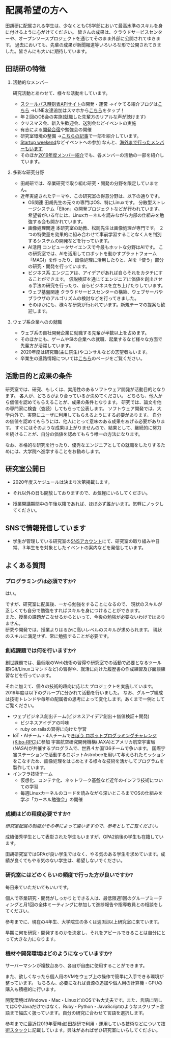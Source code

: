 # 配属希望の方へ
田胡研に配属される学生は、少なくともCS学部において最高水準のスキルを身に付けるように心がけてください。 皆さんの成果は、クラウドサービスセンターや、オープンソースプロジェクトを通じてそのまま外部に公開されてゆきます。 過去においても、先輩の成果が新聞報道等いろいろな形で公開されてきました。皆さんにも大いに期待しています。

## 田胡研の特徴

1. 活動的なメンバー

	研究活動とあわせて、様々な活動をしています。

	- [スクールバス時刻表APIサイト](http://bus.t-lab.cs.teu.ac.jp)の開発・運営
	  →イケてる紹介ブログは[こちら](http://blog.t-lab.cs.teu.ac.jp/2019/06/3linebothttpblog.html)
	  →LINE友達追加はスマホから[こちら](https://line.me/R/ti/p/%40jft2925j)をタップ！
	- 年２回のOB会の実施(就職した先輩方のリアルな声が聴けます)
	- クリスマス会、新入生歓迎会、送別会などイベントの実施
	- 有志による[開発合宿](http://blog.t-lab.cs.teu.ac.jp/2019/03/blog-post.html)や勉強会の開催
	- 研究室環境の整備
	  →[こちらの記事](http://blog.t-lab.cs.teu.ac.jp/2019/04/blog-post.html)で一部を紹介しています。
	- [Startup weekend](https://www.facebook.com/startupweekendtokyo/)などイベントへの参加
	  なんと、[海外まで行ったメンバーもいます](http://blog.t-lab.cs.teu.ac.jp/2020/03/startup-weekend-in-cebu.html)
	- そのほか[2019年度メンバー紹介](http://blog.t-lab.cs.teu.ac.jp/2019/05/blog-post.html)でも、各メンバーの活動の一部を紹介しています。

2. 多彩な研究分野

	- 田胡研では、卒業研究で取り組む研究・開発の分野を限定していません。
	- 近年実施されたテーマや、この研究室の得意分野は、以下の通りです。
		- OS関連
			田胡先生の元々の専門はOS、特にLinuxです。
			分散型ストレージシステム「Elton」の開発プロジェクトなどが行われています。
			希望者がいる年には、Linuxカーネルを読みながら内部の仕組みを勉強する会も開かれています。
		- 画像処理関連
			本研究室の助教、松岡先生は画像処理が専門です。
			２つの特徴量を効果的に組み合わせて事前学習することなく人を判別するシステムの開発などを行っています。
		- AI活用
			コンピュータサイエンスで今最もホットな分野はAIです。
			この研究室では、AIを活用してロボットを動かすプラットフォーム「MAGI」を作ったり、画像処理に活用したりと、AIを「使う」部分の研究・開発を行っています。
		- ビジネス系
			エンジニアは、アイデアがあれば自らそれをカタチにすることができます。
			仮説検証を通じてエンジニアに価値を創出させる手法の研究を行ったり、自らビジネスを立ち上げたりしています。
		- ウェブ基盤関連
			クラウドサービスセンターの構築、ウェブサーバやブラウザのアルゴリズムの検討などを行ってきました。
		- そのほかにも、様々な研究が行われています。新規テーマの提案も歓迎します。

3. ウェブ系企業へのの就職
	- ウェブ系の自社開発企業に就職する先輩が半数以上を占めます。
	- そのほかにも、ゲームやSIの企業への就職、起業するなど様々な方面で先輩方が活躍しています。
	- 2020年度は研究職(主に院生)やコンサルなどの志望者もいます。
	- 卒業生の進路情報については[こちら](./cource.html)のページをご覧ください。



## 活動目的と成果の条件

研究室では、研究、もしくは、実用性のあるソフトウェア開発が活動目的となります。
各人が、どちらがより合っているか決めてください。
どちらも、他人から価値を認めてもらえることが、成果の条件となります。
研究では、論文を他の専門家に検査（査読）してもらって公表します。
ソフトウェア開発では、大学内外で、実際にユーザに利用してもらえるようにする必要があります。
自分の価値を認めてもらうには、他人にとって意味のある成果をあげる必要があります。 すぐにはそのような成果は上がりませんので、結果として、継続的に努力を続けることが、自分の価値を認めてもらう唯一の方法になります。

なお、本格的な研究を行ったり、優秀なエンジニアとしての就職をしたりするためには、大学院へ進学することをお勧めします。


## 研究室公開日

- 2020年度スケジュールは決まり次第掲載します。

- それ以外の日も開放しておりますので、お気軽にいらしてください。
- 授業開講期間中の午後以降であれば、ほぼ必ず誰かいます。気軽にノックしてください。


## SNSで情報発信しています

- 学生が管理している研究室の[SNSアカウント](./sns.html)にて、研究室の取り組みや日常、３年生をを対象としたイベントの案内などを発信しています。


## よくある質問

### プログラミングは必須ですか?
はい。

ですが、研究室に配属後、一から勉強をすることになるので、 現状のスキルが乏しくても自分で勉強をすればスキルを身につけることができます。  
また、授業の課題がこなせるからといって、今後の勉強が必要ないわけではありません。  
研究や開発では、授業よりはるかに高いレベルのスキルが求められます。 現状のスキルに満足せず、常に勉強することが必要です。

### 創成課題では何を行いますか?
創世課題では、最低限のWeb技術の習得や研究室での活動で必要となるツール郡(Git/Linuxコマンドなど)の習得や、就活に向けた履歴書の作成練習及び面談練習などを行っています。

それに加えて、個々の技術的趣向に応じたプロジェクトを実施しています。  
2019年度は以下のグループに分かれて活動を行いました。
なお、グループ編成は技術トレンドや毎年の配属者の思考によって変化します。あくまで一例としてご覧ください。

- ウェブビジネス創出チーム(ビジネスアイデア創出＋価値検証＋開発)
	- ビジネスアイデアの吟味
	- ruby on railsの習得に向けた学習
- IoT・AIチーム
		- 4人チームで[きぼう ロボットプログラミングチャレンジ(Kibo-RPC)](https://www.jaxa.jp/press/2019/10/20191011a_j.html)に参加
			宇宙航空研究開発機構(JAXA)とアメリカ航空宇宙局(NASA)が共催するプログラムで、世界４か国136チームで争います。
			国際宇宙ステーションで活動するロボットAstrobeeを用いて与えられたミッションをこなすため、画像処理をはじめとする様々な技術を活かしてプログラムを製作しています。
- インフラ技術チーム
	- 仮想化、コンテナ化、ネットワーク基盤など近年のインフラ技術についての学習
	- 毎週Linuxカーネルのコードを読みながら深いところまでOSの仕組みを学ぶ「カーネル勉強会」の開催

### 成績はどの程度必要ですか?
*研究室配属の制度がその年によって違いますので、参考としてご覧ください。*

成績優秀学生として表彰された学生もいますが、GPA2前後の学生も在籍しています。

田胡研究室ではGPAが良い学生ではなく、やる気のある学生を求めています。成績が良くてもやる気のない学生は、希望しないでください。

### 研究室にはどのくらいの頻度で行った方が良いですか?
毎日来ていただいてもいいです。

個人で卒業研究・開発がしっかりとできる人は、最低限週1回のグループミーティングと月1回の全体ミーティングに参加して進捗報告や指導教員との相談をしてください。

参考までに、現在の4年生、大学院生の多くは週3回以上研究室に来ています。

早期に何を研究・開発するのかを決定し、それをアピールできることは自分にとって大きな力になります。

### 機材や開発環境はどのようになっていますか?
サーバーマシンが複数台あり、各自が自由に使用することができます。

また、欲しくなったら個人用のVMをウェブ上の操作で簡単に入手できる環境が整っています。
もちろん、必要になれば資源の追加や個人用の計算機・GPUの購入も積極的に行います。

開発環境はWindows・Mac・LinuxどのOSでも大丈夫です。また、言語に関してはCやJavaだけではなく、Ruby・Python・JavaScriptのようなスクリプト言語まで幅広く扱っています。自分の研究に合わせて言語を選択します。

参考までに最近(2019年夏時点)田胡研で利用・運用している技術などについて[技術スタック](./technology-stack.html)に記載しています。興味があればぜひ研究室にいらしてください。
